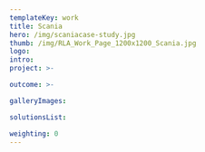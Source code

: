 ```yaml
---
templateKey: work
title: Scania
hero: /img/scaniacase-study.jpg
thumb: /img/RLA_Work_Page_1200x1200_Scania.jpg
logo: 
intro: 
project: >-

outcome: >-

galleryImages:

solutionsList:

weighting: 0
---
```

